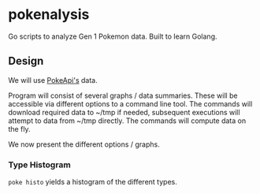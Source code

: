 # pokenalysis
Go scripts to analyze Gen 1 Pokemon data.
Built to learn Golang.

## Design
We will use [PokeApi's](https://pokeapi.co/) data.

Program will consist of several graphs / data summaries.
These will be accessible via different options to a command line tool.
The commands will download required data to ~/tmp if needed, subsequent executions
will attempt to data from ~/tmp directly.
The commands will compute data on the fly.

We now present the different options / graphs.

### Type Histogram
`poke histo` yields a histogram of the different types.
